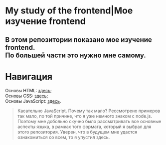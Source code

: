 # My study of the frontend|Мое изучение frontend
В этом репозитории показано мое изучение frontend.  
По большей части это нужно мне самому.  
---
# Навигация
Основы HTML: [здесь](https://github.com/AlexandrShapkin/my_study_of_the_frontend/tree/main/1_HTML_basics);  
Основы CSS: [здесь](https://github.com/AlexandrShapkin/my_study_of_the_frontend/tree/main/2_CSS_basics);  
Основы JavaScript: [здесь](https://github.com/AlexandrShapkin/my_study_of_the_frontend/tree/main/3_JavaScript_basics).  
> Касательно JavaScript. Почему так мало? Рессмотрено примеров так мало, по той причине, что я уже немного знаком с node.js. Поэтому мне добольно скучно было рассматривать все основные аспекты языка, в рамках того формата, который я выбрал для этого репозитория. Уверен, что в будущем мне удастся ознакомиться со всем, то я упустил здесь.
